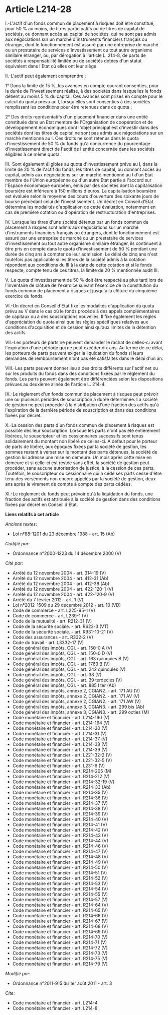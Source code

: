 # Article L214-28

I.-L'actif d'un fonds commun de placement à risques doit être constitué, pour 50 % au moins, de titres participatifs ou de
titres de capital de sociétés, ou donnant accès au capital de sociétés, qui ne sont pas admis aux négociations sur un marché
d'instruments financiers français ou étranger, dont le fonctionnement est assuré par une entreprise de marché ou un
prestataire de services d'investissement ou tout autre organisme similaire étranger, ou, par dérogation à l'article L. 214-8,
de parts de sociétés à responsabilité limitée ou de sociétés dotées d'un statut équivalent dans l'Etat où elles ont leur
siège. 

II.-L'actif peut également comprendre : 

1° Dans la limite de 15 %, les avances en compte courant consenties, pour la durée de l'investissement réalisé, à des
sociétés dans lesquelles le fonds détient au moins 5 % du capital. Ces avances sont prises en compte pour le calcul du quota
prévu au I, lorsqu'elles sont consenties à des sociétés remplissant les conditions pour être retenues dans ce quota ; 

2° Des droits représentatifs d'un placement financier dans une entité constituée dans un Etat membre de l'Organisation de
coopération et de développement économiques dont l'objet principal est d'investir dans des sociétés dont les titres de
capital ne sont pas admis aux négociations sur un marché mentionné au I. Ces droits ne sont retenus dans le quota
d'investissement de 50 % du fonds qu'à concurrence du pourcentage d'investissement direct de l'actif de l'entité concernée
dans les sociétés éligibles à ce même quota. 

III.-Sont également éligibles au quota d'investissement prévu au I, dans la limite de 20 % de l'actif du fonds, les titres de
capital, ou donnant accès au capital, admis aux négociations sur un marché mentionné au I d'un Etat membre de l'Union
européenne ou d'un autre Etat partie à l'accord sur l'Espace économique européen, émis par des sociétés dont la
capitalisation boursière est inférieure à 150 millions d'euros. La capitalisation boursière est évaluée selon la moyenne des
cours d'ouverture des soixante jours de bourse précédant celui de l'investissement. Un décret en Conseil d'Etat détermine les
modalités d'application de cette évaluation, notamment en cas de première cotation ou d'opération de restructuration
d'entreprises. 

IV.-Lorsque les titres d'une société détenus par un fonds commun de placement à risques sont admis aux négociations sur un
marché d'instruments financiers français ou étrangers, dont le fonctionnement est assuré par une entreprise de marché ou un
prestataire de services d'investissement ou tout autre organisme similaire étranger, ils continuent à être pris en compte
dans le quota d'investissement de 50 % pendant une durée de cinq ans à compter de leur admission. Le délai de cinq ans n'est
toutefois pas applicable si les titres de la société admis à la cotation répondent aux conditions du III à la date de cette
cotation et si le fonds respecte, compte tenu de ces titres, la limite de 20 % mentionnée audit III. 

V.-Le quota d'investissement de 50 % doit être respecté au plus tard lors de l'inventaire de clôture de l'exercice suivant
l'exercice de la constitution du fonds commun de placement à risques et jusqu'à la clôture du cinquième exercice du fonds. 

VI.-Un décret en Conseil d'Etat fixe les modalités d'application du quota prévu au V dans le cas où le fonds procède à des
appels complémentaires de capitaux ou à des souscriptions nouvelles. Il fixe également les règles d'appréciation du quota
ainsi que les règles spécifiques relatives aux conditions d'acquisition et de cession ainsi qu'aux limites de la détention
des actifs. 

VII.-Les porteurs de parts ne peuvent demander le rachat de celles-ci avant l'expiration d'une période qui ne peut excéder
dix ans. Au terme de ce délai, les porteurs de parts peuvent exiger la liquidation du fonds si leurs demandes de
remboursement n'ont pas été satisfaites dans le délai d'un an. 

VIII.-Les parts peuvent donner lieu à des droits différents sur l'actif net ou sur les produits du fonds dans des conditions
fixées par le règlement du fonds. Les parts peuvent également être différenciées selon les dispositions prévues au deuxième
alinéa de l'article L. 214-4. 

IX.-Le règlement d'un fonds commun de placement à risques peut prévoir une ou plusieurs périodes de souscription à durée
déterminée. La société de gestion ne peut procéder à la distribution d'une fraction des actifs qu'à l'expiration de la
dernière période de souscription et dans des conditions fixées par décret. 

X.-La cession des parts d'un fonds commun de placement à risques est possible dès leur souscription. Lorsque les parts n'ont
pas été entièrement libérées, le souscripteur et les cessionnaires successifs sont tenus solidairement du montant non libéré
de celles-ci. A défaut pour le porteur de parts de libérer, aux époques fixées par la société de gestion, les sommes restant
à verser sur le montant des parts détenues, la société de gestion lui adresse une mise en demeure. Un mois après cette mise
en demeure et si celle-ci est restée sans effet, la société de gestion peut procéder, sans aucune autorisation de justice, à
la cession de ces parts. Toutefois, le souscripteur ou cessionnaire qui a cédé ses parts cesse d'être tenu des versements non
encore appelés par la société de gestion, deux ans après le virement de compte à compte des parts cédées. 

XI.-Le règlement du fonds peut prévoir qu'à la liquidation du fonds, une fraction des actifs est attribuée à la société de
gestion dans des conditions fixées par décret en Conseil d'Etat.

**Liens relatifs à cet article**

_Anciens textes_:

  - Loi n°88-1201 du 23 décembre 1988 - art. 15 (Ab)

_Codifié par_:

  - Ordonnance n°2000-1223 du 14 décembre 2000 (V)

_Cité par_:

  - Arrêté du 12 novembre 2004 - art. 314-19 (V)
  - Arrêté du 12 novembre 2004 - art. 412-31 (Ab)
  - Arrêté du 12 novembre 2004 - art. 412-38 (Ab)
  - Arrêté du 12 novembre 2004 - art. 422-120-1 (V)
  - Arrêté du 12 novembre 2004 - art. 422-120-9 (V)
  - Arrêté du 7 février 2012 - art. 1 (V)
  - Loi n°2012-1509 du 29 décembre 2012 - art. 10 (VD)
  - Code de commerce - art. L225-95-1 (V)
  - Code de commerce - art. L239-1 (V)
  - Code de la mutualité - art. R212-31 (V)
  - Code de la sécurité sociale. - art. R623-3 (VT)
  - Code de la sécurité sociale. - art. R931-10-21 (V)
  - Code des assurances - art. R332-2 (V)
  - Code du travail - art. L3332-17 (V)
  - Code général des impôts, CGI. - art. 150-0 A (V)
  - Code général des impôts, CGI. - art. 150-0 D (V)
  - Code général des impôts, CGI. - art. 163 quinquies B (V)
  - Code général des impôts, CGI. - art. 1763 B (V)
  - Code général des impôts, CGI. - art. 242 quinquies (V)
  - Code général des impôts, CGI. - art. 38 (V)
  - Code général des impôts, CGI. - art. 39 terdecies (V)
  - Code général des impôts, CGI. - art. 885 I ter (Ab)
  - Code général des impôts, annexe 2, CGIAN2. - art. 171 AU (V)
  - Code général des impôts, annexe 2, CGIAN2. - art. 171 AV (V)
  - Code général des impôts, annexe 2, CGIAN2. - art. 171 AW (V)
  - Code général des impôts, annexe 3, CGIAN3. - art. 299 bis (Ab)
  - Code général des impôts, annexe 3, CGIAN3. - art. 299 octies (M)
  - Code monétaire et financier - art. L214-160 (V)
  - Code monétaire et financier - art. L214-164 (V)
  - Code monétaire et financier - art. L214-30 (V)
  - Code monétaire et financier - art. L214-31 (V)
  - Code monétaire et financier - art. L214-37 (V)
  - Code monétaire et financier - art. L214-38 (V)
  - Code monétaire et financier - art. L214-39 (V)
  - Code monétaire et financier - art. L221-32-2 (V)
  - Code monétaire et financier - art. L221-32-5 (V)
  - Code monétaire et financier - art. L231-6 (V)
  - Code monétaire et financier - art. R214-205 (M)
  - Code monétaire et financier - art. R214-212 (V)
  - Code monétaire et financier - art. R214-32-19 (V)
  - Code monétaire et financier - art. R214-33 (Ab)
  - Code monétaire et financier - art. R214-35 (V)
  - Code monétaire et financier - art. R214-36 (V)
  - Code monétaire et financier - art. R214-37 (V)
  - Code monétaire et financier - art. R214-38 (V)
  - Code monétaire et financier - art. R214-39 (V)
  - Code monétaire et financier - art. R214-40 (V)
  - Code monétaire et financier - art. R214-41 (V)
  - Code monétaire et financier - art. R214-42 (V)
  - Code monétaire et financier - art. R214-43 (V)
  - Code monétaire et financier - art. R214-44 (V)
  - Code monétaire et financier - art. R214-46 (V)
  - Code monétaire et financier - art. R214-47 (V)
  - Code monétaire et financier - art. R214-48 (V)
  - Code monétaire et financier - art. R214-49 (V)
  - Code monétaire et financier - art. R214-50 (V)
  - Code monétaire et financier - art. R214-51 (V)
  - Code monétaire et financier - art. R214-52 (V)
  - Code monétaire et financier - art. R214-53 (V)
  - Code monétaire et financier - art. R214-54 (V)
  - Code monétaire et financier - art. R214-55 (V)
  - Code monétaire et financier - art. R214-57 (V)
  - Code monétaire et financier - art. R214-64 (V)
  - Code monétaire et financier - art. R214-65 (V)
  - Code monétaire et financier - art. R214-66 (V)
  - Code monétaire et financier - art. R214-67 (V)
  - Code monétaire et financier - art. R214-68 (V)
  - Code monétaire et financier - art. R214-69 (V)
  - Code monétaire et financier - art. R214-70 (V)
  - Code monétaire et financier - art. R214-71 (V)
  - Code monétaire et financier - art. R214-72 (V)
  - Code monétaire et financier - art. R214-73 (V)
  - Code monétaire et financier - art. R214-75 (V)
  - Code monétaire et financier - art. R214-79 (V)

_Modifié par_:

  - Ordonnance n°2011-915 du 1er août 2011 - art. 3

_Cite_:

  - Code monétaire et financier - art. L214-4
  - Code monétaire et financier - art. L214-8
